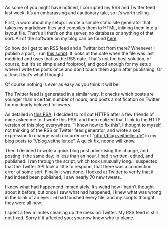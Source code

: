 As some of you might have noticed, I corrupted my RSS and Twitter feed last
week. It’s an embarassing and cautionary tale, so it’s worth telling.

First, a word about my setup. I wrote a simple static site generator that
takes my markdown files and compiles them to HTML, inlining them into a
layout file. That’s all that’s on the server, no database or anything of
that sort. All of the software on my blog can be found
[here](https://github.com/hellerve/blog).

So how do I get to an RSS feed and a Twitter bot from there? Whenever I
publish a post, I run [this
script](https://github.com/hellerve/blog/blob/master/rsser/rsser.py). It
looks at the date when the file was last modified and uses that as the
RSS date. That’s not the best solution, of course, but it’s so simple and
foolproof, and good enough for my setup where I write the posts once and
don’t touch them again after publishing. Or at least that’s what I
thought.

Of course nothing is ever as easy as you think it will be.

The Twitter feed is generated in a similar way. It checks which posts are
younger than a certain number of hours, and posts a notification on Twitter
for my dearly beloved followers.

As detailed in [this PSA](//blog.veitheller.de/PSA_VI.html), I decided to
roll out HTTPS after a few friends of mine asked me to. I wrote this PSA,
and then realized that I link to the HTTP version of this blog everywhere.
“I know how to fix this”, I thought to myself, not thinking of the RSS or
Twitter feed generator, and wrote a sed expression to change each occurrence
of “http://blog.veitheller.de” in my blog posts to “//blog.veitheller.de”.
A quick fix, noone will know.

Then I decided to write a quick blog post advertising the change, and posting
it the same day; in less than an hour, I had it written, edited, and published.
I ran through the script, which took unusually long. I suspected that the
Twitter API took a little to respond, that there was a connection error of some
sort. Finally it was done. I looked at Twitter to verify that it had indeed been
published; I saw nearly 70 new tweets.

I knew what had happenend immediately. It’s weird how I hadn’t thought about it
before, but once I saw what had happened, I knew what was wrong in the blink of
an eye: `sed` had touched every file, and my scripts thought they were all new.

I spent a few minutes cleaning up the mess on Twitter. My RSS feed is still not
fixed. Sorry if it affected you; you now know who to blame.
